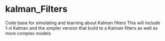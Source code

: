 # kalman_Filters
Code base for simulating and learning about Kalman filters
This will include 1-d Kalman and the simpler version that build to a Kalman filters as well as more complex models
